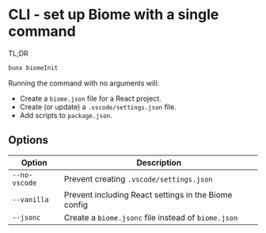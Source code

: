 # CLI - set up Biome with a single command

TL;DR

```bash
bunx biomeInit
```

Running the command with no arguments will:

- Create a `biome.json` file for a React project.
- Create (or update) a `.vscode/settings.json` file.
- Add scripts to `package.json`.

## Options

| Option        | Description                                          |
|---------------|------------------------------------------------------|
| `--no-vscode` | Prevent creating `.vscode/settings.json`             |
| `--vanilla`   | Prevent including React settings in the Biome config |
| `--jsonc`     | Create a `biome.jsonc` file instead of `biome.json`  |
